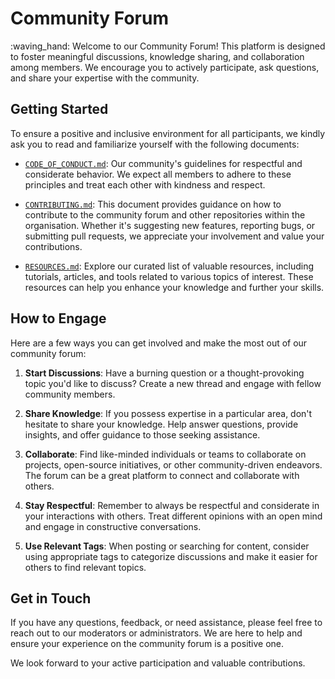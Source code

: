 # Community Forum
:waving_hand: Welcome to our Community Forum! This platform is designed to foster meaningful discussions, knowledge sharing, and collaboration among members. We encourage you to actively participate, ask questions, and share your expertise with the community.

## Getting Started
To ensure a positive and inclusive environment for all participants, we kindly ask you to read and familiarize yourself with the following documents:

* [`CODE_OF_CONDUCT.md`](./CODE_OF_CONDUCT.md): Our community's guidelines for respectful and considerate behavior. We expect all members to adhere to these principles and treat each other with kindness and respect.

* [`CONTRIBUTING.md`](./CONTRIBUTING.md): This document provides guidance on how to contribute to the community forum and other repositories within the organisation. Whether it's suggesting new features, reporting bugs, or submitting pull requests, we appreciate your involvement and value your contributions.

* [`RESOURCES.md`](RESOURCES.md): Explore our curated list of valuable resources, including tutorials, articles, and tools related to various topics of interest. These resources can help you enhance your knowledge and further your skills.

## How to Engage
Here are a few ways you can get involved and make the most out of our community forum:

1. **Start Discussions**: Have a burning question or a thought-provoking topic you'd like to discuss? Create a new thread and engage with fellow community members.

2. **Share Knowledge**: If you possess expertise in a particular area, don't hesitate to share your knowledge. Help answer questions, provide insights, and offer guidance to those seeking assistance.

3. **Collaborate**: Find like-minded individuals or teams to collaborate on projects, open-source initiatives, or other community-driven endeavors. The forum can be a great platform to connect and collaborate with others.

4. **Stay Respectful**: Remember to always be respectful and considerate in your interactions with others. Treat different opinions with an open mind and engage in constructive conversations.

5. **Use Relevant Tags**: When posting or searching for content, consider using appropriate tags to categorize discussions and make it easier for others to find relevant topics.

## Get in Touch
If you have any questions, feedback, or need assistance, please feel free to reach out to our moderators or administrators. We are here to help and ensure your experience on the community forum is a positive one.

We look forward to your active participation and valuable contributions.